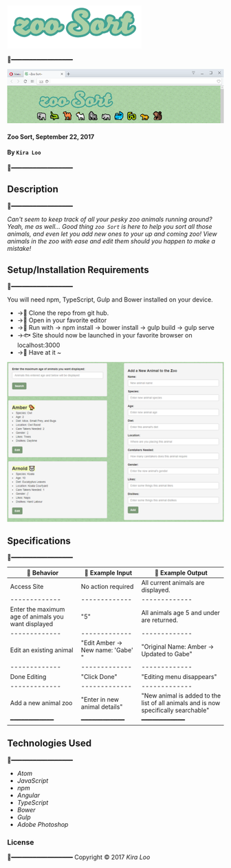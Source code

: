 
![zoo Sort](resources/img/zoosort.png)


🦑━━━━━━━━━━━━━━━━━

![Alt text](resources/img/zoosortss.png)

#### Zoo Sort, September 22, 2017
#### By `Kira Loo`
🐃━━━━━━━━━━━━━━━━━

## Description
🐅━━━━━━━━━━━━━━━━━

_Can't seem to keep track of all your pesky zoo animals running around? Yeah, me as well...
Good thing `zoo Sort` is here to help you sort all those animals, and even let you add new ones to your up and coming zoo! View animals in the zoo with ease and edit them should you happen to make a mistake!_  

## Setup/Installation Requirements
🐬━━━━━━━━━━━━━━━━━

You will need npm, TypeScript, Gulp and Bower installed on your device.

* ->🦌 Clone the repo from git hub.
* ->🦃 Open in your favorite editor
* ->🐆 Run with -> npm install  -> bower install -> gulp build -> gulp serve
* ->🐟 Site should now be launched in your favorite browser on localhost:3000
* ->🦆 Have at it ~

![Alt text](resources/img/zoosortss2.png)

## Specifications
🐧━━━━━━━━━━━━━━━━━

| 🐣 Behavior      | 🐤 Example Input      | 🐥 Example Output       |
| ------------- | ------------- | ------------- |
|Access Site | No action required| All current animals are displayed.|
| ------------- | ------------- | ------------- |
|Enter the maximum age of animals you want displayed| "5" | All animals age 5 and under are returned.|
| ------------- | ------------- | ------------- |
|Edit an existing animal | "Edit Amber -> New name: 'Gabe' "| "Original Name: Amber -> Updated to Gabe"|
| ------------- | ------------- | ------------- |
| Done Editing | "Click Done" | "Editing menu disappears" |
| ------------- | ------------- | ------------- |
| Add a new animal zoo | "Enter in new animal details" | "New animal is added to the list of all animals and is now specifically searchable" |
| ━━━━━━━━━━━━ | ━━━━━━━━━━━━ | ━━━━━━━━━━━━ |

## Technologies Used
🐍━━━━━━━━━━━━━━━━━

* _Atom_
* _JavaScript_
* _npm_
* _Angular_
* _TypeScript_
* _Bower_
* _Gulp_
* _Adobe Photoshop_

### License
🦍━━━━━━━━━━━━━━━━━
Copyright &copy; 2017 _Kira Loo_
